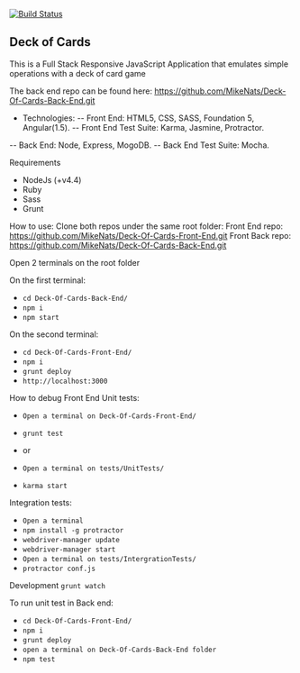 [![Build Status](https://travis-ci.org/MikeNats/Deck-Of-Cards-Front-End.svg)](https://travis-ci.org/MikeNats/Deck-Of-Cards-Front-End) 
## Deck of Cards

This is a Full Stack Responsive JavaScript Application that emulates simple operations with a deck of card game

The back end repo can be found here: https://github.com/MikeNats/Deck-Of-Cards-Back-End.git

- Technologies:
-- Front End: HTML5, CSS, SASS, Foundation 5, Angular(1.5).
-- Front End Test Suite: Karma, Jasmine, Protractor.

-- Back End: Node, Express, MogoDB.
-- Back End Test Suite: Mocha.

Requirements

- NodeJs (+v4.4)
- Ruby
- Sass
- Grunt

How to use:
Clone both repos under the same root folder:
Front End repo: https://github.com/MikeNats/Deck-Of-Cards-Front-End.git
Front Back repo: https://github.com/MikeNats/Deck-Of-Cards-Back-End.git

Open 2 terminals on the root folder

On the first terminal:
- `cd Deck-Of-Cards-Back-End/`
- `npm i`
- `npm start`

On the second terminal:
- `cd Deck-Of-Cards-Front-End/`
- `npm i`
- `grunt deploy`
- `http://localhost:3000`


How to debug Front End
Unit tests:
- `Open a terminal on Deck-Of-Cards-Front-End/`
- `grunt test`

- or

- `Open a terminal on tests/UnitTests/`
- `karma start`

Integration tests:

- `Open a terminal`
- `npm install -g protractor`
- `webdriver-manager update`
- `webdriver-manager start`
- `Open a terminal on tests/IntergrationTests/`
- `protractor conf.js`

Development
`grunt watch`

To run unit test in Back end:
- `cd Deck-Of-Cards-Front-End/`
- `npm i`
- `grunt deploy`
- `open a terminal on Deck-Of-Cards-Back-End folder`
- `npm test`



